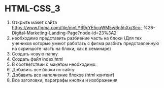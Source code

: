 # HTML-CSS_3
1. Открыть макет сайта https://www.figma.com/file/mnLY69cYE5cqWM5w6n5hXx/Seo- %26-Digital-Marketing-Landing-Page?node-id=23%3A2
2. необходимо представить разбиение часть на блоки (Для тех учеников которые
умеют работать с фигма разбить представленную на скриншоте часть на блоки, как в
семинаре)
3. Создать новую папку
4. Создать файл index.html
5. В соответствии с макетом необходимо:
6. Добавить все блоки по сайту
7. Добавить все наполнение блоков (html контент)
8. Все заголовки, параграфы кнопки и изображения